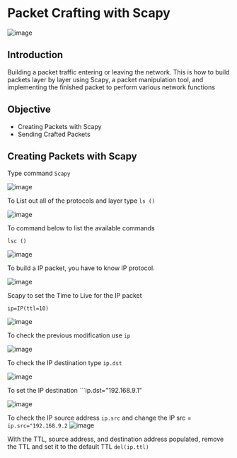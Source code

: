 # Packet Crafting with Scapy 

![image](https://user-images.githubusercontent.com/79100627/190926439-179fe276-d1d8-4f84-951a-4d184697aa6b.png)

## Introduction 

Building a packet traffic entering or leaving the network. This is how to build packets layer by layer using Scapy, a packet manipulation tool, and implementing the finished packet to perform various network functions 

## Objective 

- Creating Packets with Scapy 
- Sending Crafted Packets 


## Creating Packets with Scapy 

Type command ```Scapy```

![image](https://user-images.githubusercontent.com/79100627/190926809-014df97f-6455-4c37-8e4c-2e880778c8d2.png)

To List out all of the protocols and layer type ```ls ()``` 

![image](https://user-images.githubusercontent.com/79100627/190926834-cb4a120d-c0c5-4e69-ab30-5a1bd13ed630.png)

To command below to list the available commands 

```lsc ()```

![image](https://user-images.githubusercontent.com/79100627/190926904-51629745-ee32-4a6c-b0cb-9608e42cb345.png)

To build a IP packet, you have to know IP protocol.

![image](https://user-images.githubusercontent.com/79100627/190926932-5d79e3cf-42d7-4f92-b9f9-6b70d4870d51.png)

Scapy to set the Time to Live for the IP packet 

```ip=IP(ttl=10)```

![image](https://user-images.githubusercontent.com/79100627/190926967-814d5636-90e2-4163-ac1f-0f5323b66745.png)

To check the previous modification use ```ip``` 

![image](https://user-images.githubusercontent.com/79100627/190926995-c07be459-8830-477a-b33c-8fecb3a3866e.png)

To check the IP destination type ```ip.dst```

![image](https://user-images.githubusercontent.com/79100627/190927030-2ab0810b-453d-48da-a969-19294f4bdd5a.png)

To set the IP destination ```ip.dst="192.168.9.1"

![image](https://user-images.githubusercontent.com/79100627/190927069-d906759f-1648-408a-8a01-7de66e83f46a.png)

To check the IP source address ```ip.src``` and change the IP src = ```ip.src="192.168.9.2```
![image](https://user-images.githubusercontent.com/79100627/190927126-ebba8460-4aba-4943-8dc7-5b79d72111d1.png)

With the TTL, source address, and destination address populated, remove the TTL and set it to the default TTL 
```del(ip.ttl)```





